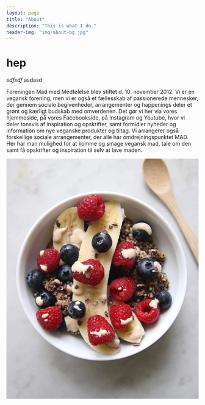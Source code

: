 ```yaml
---
layout: page
title: "About"
description: "This is what I do."
header-img: "img/about-bg.jpg"
---
```


# hep

*sdfsdf* 
asdasd
<p>

Foreningen Mad med Medfølelse blev stiftet d. 10. november 2012. Vi er en vegansk forening, men vi er også et fællesskab af passionerede mennesker, der gennem sociale begivenheder, arrangementer og happenings deler et grønt og kærligt budskab med omverdenen. Det gør vi her via vores hjemmeside, på vores Facebookside, på Instagram og Youtube, hvor vi deler tonsvis af inspiration og opskrifter, samt formidler nyheder og information om nye veganske produkter og tiltag. Vi arrangerer også forskellige sociale arrangementer, der alle har omdrejningspunktet MAD. Her har man mulighed for at komme og smage vegansk mad, tale om den samt få opskrifter og inspiration til selv at lave maden.



</p>

!["this is the alternative text"](/img/30591124_366309097222346_3554996339873939456_n.jpg)
